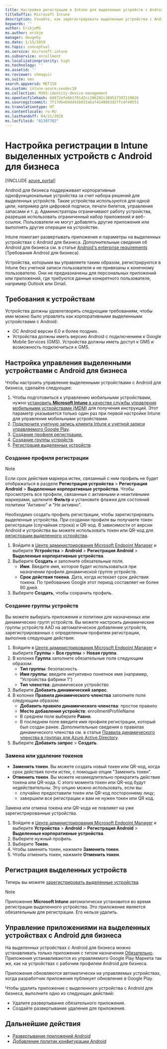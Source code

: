 ```yaml
---
title: Настройка регистрации в Intune для выделенных устройств с Android для бизнеса
titleSuffix: Microsoft Intune
description: Узнайте, как зарегистрировать выделенные устройства с Android для бизнеса в Intune.
keywords: ''
author: ErikjeMS
ms.author: erikje
manager: dougeby
ms.date: 1/15/2019
ms.topic: conceptual
ms.service: microsoft-intune
ms.subservice: enrollment
ms.localizationpriority: high
ms.technology: ''
ms.assetid: ''
ms.reviewer: chmaguir
ms.suite: ems
search.appverid: MET150
ms.custom: intune-azure;seodec18
ms.collection: M365-identity-device-management
ms.openlocfilehash: b8872efe661f01d2cc286282c38953739711982b
ms.sourcegitcommit: 7f17d6eb9dd41b031a6af4148863d2ffc4f49551
ms.translationtype: HT
ms.contentlocale: ru-RU
ms.lasthandoff: 04/21/2020
ms.locfileid: "81397702"
---
```

# <a name="set-up-intune-enrollment-of-android-enterprise-dedicated-devices"></a>Настройка регистрации в Intune выделенных устройств с Android для бизнеса

[!INCLUDE [azure_portal](../includes/azure_portal.md)]

Android для бизнеса поддерживает корпоративные однофункциональные устройства за счет набора решений для выделенных устройств. Такие устройства используются для одной цели, например для цифровой подписи, печати билетов, управления запасами и т. д. Администраторы ограничивают работу устройства, разрешая использовать ограниченный набор приложений и веб-ссылок. Пользователи не могут добавлять другие приложения или выполнять другие операции на устройстве.

Intune помогает развертывать приложения и параметры на выделенных устройствах с Android для бизнеса. Дополнительные сведения об Android для бизнеса см. в статье [Android's enterprise requirements](https://support.google.com/work/android/answer/6174145?hl=en&ref_topic=6151012) (Требования Android для бизнеса).

Устройства, которыми вы управляете таким образом, регистрируются в Intune без учетной записи пользователя и не привязаны к конечному пользователю. Они не предназначены для персональных приложений или приложений, где требуются данные конкретного пользователя, например Outlook или Gmail.

## <a name="device-requirements"></a>Требования к устройствам

Устройства должны удовлетворять следующим требованиям, чтобы ими можно было управлять как корпоративными выделенными устройствами с Android:

- ОС Android версии 6.0 и более поздних.
- Устройства должны иметь версию Android с подключением к Google Mobile Services (GMS). Устройства должны иметь доступ к GMS и возможность подключиться к GMS.

## <a name="set-up-android-enterprise-dedicated-device-management"></a>Настройка управления выделенными устройствами с Android для бизнеса

Чтобы настроить управление выделенными устройствами с Android для бизнеса, сделайте следующее:

1. Чтобы подготовиться к управлению мобильными устройствами, нужно [установить **Microsoft Intune** в качестве службы управления мобильными устройствами (MDM)](../fundamentals/mdm-authority-set.md) для получения инструкций. Этот параметр указывается только один раз при первой настройке Intune для управления мобильными устройствами.
2. [Подключите учетную запись клиента Intune к учетной записи управляемого Google Play](connect-intune-android-enterprise.md).
3. [Создание профиля регистрации.](#create-an-enrollment-profile)
4. [Создание группы устройств](#create-a-device-group).
5. [Регистрация выделенных устройств](#enroll-the-dedicated-devices).

### <a name="create-an-enrollment-profile"></a>Создание профиля регистрации

> [!NOTE]
> Если срок действия маркера истек, связанный с ним профиль не будет отображаться в разделе **Регистрация устройства** > **Регистрация Android** > **Выделенные корпоративные устройства**. Чтобы просмотреть все профили, связанные с активными и неактивными маркерами, щелкните **Фильтр** и установите флажки для состояний политики "Активно" и "Не активно". 

Необходимо создать профиль регистрации, чтобы зарегистрировать выделенные устройства. При создании профиля вы получаете токен регистрации (случайная строка) и QR-код. В зависимости от версии Android и устройства вы можете использовать токен или QR-код для [регистрации выделенного устройства](#enroll-the-dedicated-devices).

1. Войдите в [Центр администрирования Microsoft Endpoint Manager](https://go.microsoft.com/fwlink/?linkid=2109431) и выберите **Устройства** > **Android** > **Регистрация Android** > **Выделенные корпоративные устройства**.
2. Выберите **Создать** и заполните обязательные поля.
    - **Имя**. Введите имя, которое будет использоваться при назначении профиля динамической группе устройств.
    - **Срок действия токена**. Дата, когда истекает срок действия токена. По требованию Google этот период составляет не более 90 дней.
3. Выберите **Создать**, чтобы сохранить профиль.

### <a name="create-a-device-group"></a>Создание группы устройств

Вы можете выбирать приложения и политики для назначенных или динамических групп устройств. Вы можете настроить динамические группы устройств AAD на автоматическое добавление устройств, зарегистрированных с определенным профилем регистрации, выполнив следующие действия:

1. Войдите в [Центр администрирования Microsoft Endpoint Manager](https://go.microsoft.com/fwlink/?linkid=2109431) и выберите **Группы** > **Все группы** > **Новая группа**.
2. В колонке **Группа** заполните обязательные поля следующим образом:
    - **Тип группы**: безопасность
    - **Имя группы**: введите интуитивно понятное имя (например, "Устройства фабрики 1")
    - **Тип членства**: динамическое устройство
3. Выберите **Добавить динамический запрос**.
4. В колонке **Правила динамического членства** заполните поля следующим образом:
    - **Добавить правило динамического членства**: простое правило
    - **Место добавления устройств**: enrollmentProfileName
    - В среднем поле выберите **Равно**.
    - В последнем поле введите имя профиля регистрации, который был создан ранее.
    Дополнительные сведения о правилах динамического членства см. в статье [Правила динамического членства в группах для Azure Active Directory](https://docs.microsoft.com/azure/active-directory/users-groups-roles/groups-dynamic-membership). 
5. Выберите **Добавить запрос** > **Создать**.

### <a name="replace-or-remove-tokens"></a>Замена или удаление токенов

- **Заменить токен**. Вы можете создать новый токен или QR-код, когда срок действия почти истек, с помощью опции "Заменить токен".
- **Отменить токен**. Вы можете незамедлительно прекратить действие токена или QR-кода. С этого момента токен или QR-код будут недействительны. Эту опцию можно использовать, если вы:
  - случайно предоставили токен или QR-код постороннему лицу;
  - завершили все регистрации и вам не нужен токен или QR код.

Замена или отмена токена или QR-кода не повлияет на уже зарегистрированные устройства.

1. Войдите в [Центр администрирования Microsoft Endpoint Manager](https://go.microsoft.com/fwlink/?linkid=2109431) и выберите **Устройства** > **Android** > **Регистрация Android** > **Выделенные корпоративные устройства**.
2. Выберите нужный профиль.
3. Выберите **Токен**.
4. Чтобы заменить токен, нажмите **Заменить токен**.
5. Чтобы отменить токен, нажмите **Отменить токен**.

## <a name="enroll-the-dedicated-devices"></a>Регистрация выделенных устройств

Теперь вы можете [зарегистрировать выделенные устройства](android-dedicated-devices-fully-managed-enroll.md).

> [!NOTE]
> Приложение **Microsoft Intune** автоматически установится во время регистрации выделенного устройства.  Это приложение является обязательным для регистрации. Его нельзя удалить. 

## <a name="managing-apps-on-android-enterprise-dedicated-devices"></a>Управление приложениями на выделенных устройствах с Android для бизнеса

На выделенных устройствах с Android для бизнеса можно устанавливать только приложения с типом назначения [Обязательно](../apps/apps-deploy.md#assign-an-app). Приложения устанавливаются из управляемого Google Play Маркета так же, как на устройствах с рабочим профилем Android для бизнеса.

Приложения обновляются автоматически на управляемых устройствах, когда разработчик приложения публикует обновление в Google Play.

Чтобы удалить приложение с выделенного устройства с Android для бизнеса, выполните одно из следующих действий:
- Удалите развертывание обязательного приложения.
- Создайте развертывание удаления для приложения.

## <a name="next-steps"></a>Дальнейшие действия
- [Развертывание приложений Android](../apps/apps-deploy.md)
- [Добавление политик конфигурации Android](../configuration/device-profiles.md)

